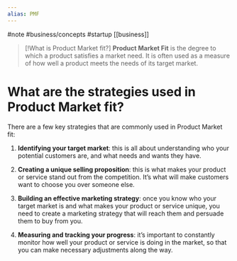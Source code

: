 ```yaml
---
alias: PMF
---
```

#note #business/concepts #startup [[business]]

> [!What is  Product Market fit?] 
> **Product Market Fit** is the degree to which a product satisfies a market need. It is often used as a measure of how well a product meets the needs of its target market.

# What are the strategies used in Product Market fit?

There are a few key strategies that are commonly used in Product Market fit: 

1. **Identifying your target market**: this is all about understanding who your potential customers are, and what needs and wants they have.

2. **Creating a unique selling proposition**: this is what makes your product or service stand out from the competition. It’s what will make customers want to choose you over someone else.

3. **Building an effective marketing strategy**: once you know who your target market is and what makes your product or service unique, you need to create a marketing strategy that will reach them and persuade them to buy from you.

4. **Measuring and tracking your progress**: it’s important to constantly monitor how well your product or service is doing in the market, so that you can make necessary adjustments along the way. 
